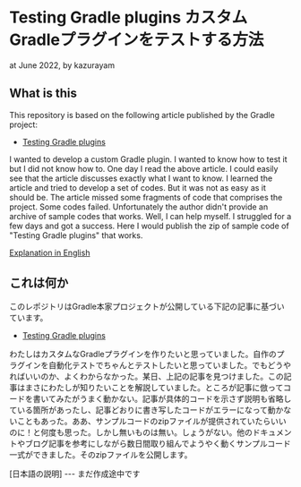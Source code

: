 # Testing Gradle plugins カスタムGradleプラグインをテストする方法

at June 2022, by kazurayam

## What is this

This repository is based on the following article published by the Gradle project:

- [Testing Gradle plugins](https://docs.gradle.org/current/userguide/testing_gradle_plugins.html)

I wanted to develop a custom Gradle plugin. I wanted to know how to test it but I did not know how to. One day I read the above article. I could easily see that the article discusses exactly what I want to know. I learned the article and tried to develop a set of codes. But it was not as easy as it should be. The article missed some fragments of code that comprises the project. Some codes failed. Unfortunately the author didn't provide an archive of sample codes that works. Well, I can help myself. I struggled for a few days and got a success. Here I would publish the zip of sample code of "Testing Gradle plugins" that works.

[Explanation in English](https://kazurayam.github.io/TestingGradlePlugins-revised/index)

## これは何か

このレポジトリはGradle本家プロジェクトが公開している下記の記事に基づいています。

- [Testing Gradle plugins](https://docs.gradle.org/current/userguide/testing_gradle_plugins.html)

わたしはカスタムなGradleプラグインを作りたいと思っていました。自作のプラグインを自動化テストでちゃんとテストしたいと思っていました。でもどうやればいいのか、よくわからなかった。某日、上記の記事を見つけました。この記事はまさにわたしが知りたいことを解説していました。ところが記事に倣ってコードを書いてみたがうまく動かない。記事が具体的コードを示さず説明も省略している箇所があったし、記事どおりに書き写したコードがエラーになって動かないこともあった。ああ、サンプルコードのzipファイルが提供されていたらいいのに！と何度も思った。しかし無いものは無い。しょうがない。他のドキュメントやブログ記事を参考にしながら数日間取り組んでようやく動くサンプルコード一式ができました。そのzipファイルを公開します。

[日本語の説明] --- まだ作成途中です
